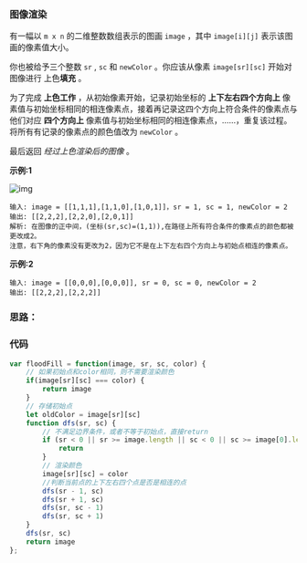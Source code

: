 ###  图像渲染

有一幅以 `m x n` 的二维整数数组表示的图画 `image` ，其中 `image[i][j]` 表示该图画的像素值大小。

你也被给予三个整数 `sr` , `sc` 和 `newColor` 。你应该从像素 `image[sr][sc]` 开始对图像进行 上色**填充** 。

为了完成 **上色工作** ，从初始像素开始，记录初始坐标的 **上下左右四个方向上** 像素值与初始坐标相同的相连像素点，接着再记录这四个方向上符合条件的像素点与他们对应 **四个方向上** 像素值与初始坐标相同的相连像素点，……，重复该过程。将所有有记录的像素点的颜色值改为 `newColor` 。

最后返回 *经过上色渲染后的图像* 。

**示例:1**

![img](https://assets.leetcode.com/uploads/2021/06/01/flood1-grid.jpg)

```
输入: image = [[1,1,1],[1,1,0],[1,0,1]]，sr = 1, sc = 1, newColor = 2
输出: [[2,2,2],[2,2,0],[2,0,1]]
解析: 在图像的正中间，(坐标(sr,sc)=(1,1)),在路径上所有符合条件的像素点的颜色都被更改成2。
注意，右下角的像素没有更改为2，因为它不是在上下左右四个方向上与初始点相连的像素点。
```

**示例:2**

```
输入: image = [[0,0,0],[0,0,0]], sr = 0, sc = 0, newColor = 2
输出: [[2,2,2],[2,2,2]]
```

### 思路：



### 代码

```js
var floodFill = function(image, sr, sc, color) {
    // 如果初始点和color相同，则不需要渲染颜色
    if(image[sr][sc] === color) {
        return image
    }
    // 存储初始点
    let oldColor = image[sr][sc]
    function dfs(sr, sc) {
        // 不满足边界条件，或者不等于初始点，直接return
        if (sr < 0 || sr >= image.length || sc < 0 || sc >= image[0].length || image[sr][sc] !== oldColor) {
            return
        }
        // 渲染颜色
        image[sr][sc] = color
        //判断当前点的上下左右四个点是否是相连的点
        dfs(sr - 1, sc)
        dfs(sr + 1, sc)
        dfs(sr, sc - 1)
        dfs(sr, sc + 1)
    }
    dfs(sr, sc)
    return image
};
```



